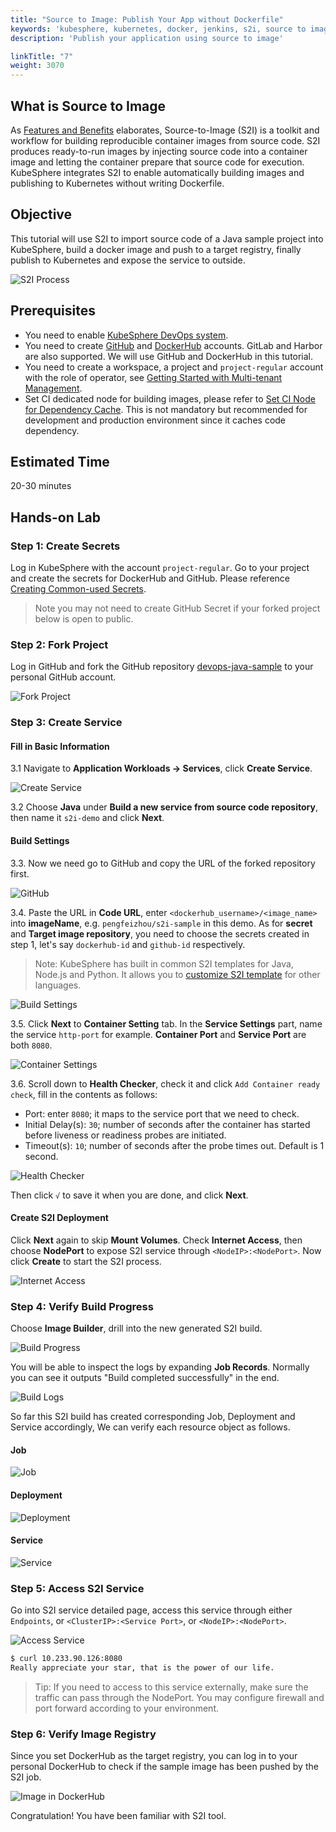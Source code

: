 ```yaml
---
title: "Source to Image: Publish Your App without Dockerfile"
keywords: 'kubesphere, kubernetes, docker, jenkins, s2i, source to image'
description: 'Publish your application using source to image'

linkTitle: "7"
weight: 3070
---
```


## What is Source to Image

As [Features and Benefits](../../introduction/features) elaborates, Source-to-Image (S2I) is a toolkit and workflow for building reproducible container images from source code. S2I produces ready-to-run images by injecting source code into a container image and letting the container prepare that source code for execution. KubeSphere integrates S2I to enable automatically building images and publishing to Kubernetes without writing Dockerfile.

## Objective

This tutorial will use S2I to import source code of a Java sample project into KubeSphere, build a docker image and push to a target registry, finally publish to Kubernetes and expose the service to outside.

![S2I Process](https://pek3b.qingstor.com/kubesphere-docs/png/20200207162613.png)

## Prerequisites

- You need to enable [KubeSphere DevOps system](../../installation/install-devops).
- You need to create [GitHub](https://github.com/) and [DockerHub](http://www.dockerhub.com/) accounts. GitLab and Harbor are also supported. We will use GitHub and DockerHub in this tutorial.
- You need to create a workspace, a project and `project-regular` account with the role of operator, see [Getting Started with Multi-tenant Management](/../../quick-start/admin-quick-start).
- Set CI dedicated node for building images, please refer to [Set CI Node for Dependency Cache](../../devops/devops-ci-node). This is not mandatory but recommended for development and production environment since it caches code dependency.

## Estimated Time

20-30 minutes

## Hands-on Lab

### Step 1: Create Secrets

Log in KubeSphere with the account `project-regular`. Go to your project and create the secrets for DockerHub and GitHub. Please reference [Creating Common-used Secrets](../../configuration/secrets#create-common-used-secrets).

> Note you may not need to create GitHub Secret if your forked project below is open to public.

### Step 2: Fork Project

Log in GitHub and fork the GitHub repository [devops-java-sample](https://github.com/kubesphere/devops-java-sample) to your personal GitHub account.

![Fork Project](https://pek3b.qingstor.com/kubesphere-docs/png/20200210174640.png)

### Step 3: Create Service

#### Fill in Basic Information

3.1 Navigate to **Application Workloads → Services**, click **Create Service**.

![Create Service](https://pek3b.qingstor.com/kubesphere-docs/png/20200210180908.png)

3.2 Choose **Java** under **Build a new service from source code repository**, then name it `s2i-demo` and click **Next**.

#### Build Settings

3.3. Now we need go to GitHub and copy the URL of the forked repository first.

![GitHub](https://pek3b.qingstor.com/kubesphere-docs/png/20200210215006.png)

3.4. Paste the URL in **Code URL**, enter `<dockerhub_username>/<image_name>` into **imageName**, e.g. `pengfeizhou/s2i-sample` in this demo. As for **secret** and **Target image repository**, you need to choose the secrets created in step 1, let's say `dockerhub-id` and `github-id` respectively.

> Note: KubeSphere has built in common S2I templates for Java, Node.js and Python. It allows you to [customize S2I template](../../developer/s2i-template) for other languages.

![Build Settings](https://pek3b.qingstor.com/kubesphere-docs/png/20200210220057.png)

3.5. Click **Next** to **Container Setting** tab. In the **Service Settings** part, name the service `http-port` for example. **Container Port** and **Service Port** are both `8080`.

![Container Settings](https://pek3b.qingstor.com/kubesphere-docs/png/20200226173052.png)

3.6. Scroll down to **Health Checker**, check it and click `Add Container ready check`, fill in the contents as follows:

- Port: enter `8080`; it maps to the service port that we need to check.
- Initial Delay(s): `30`; number of seconds after the container has started before liveness or readiness probes are initiated.
- Timeout(s): `10`; number of seconds after the probe times out. Default is 1 second.

![Health Checker](https://pek3b.qingstor.com/kubesphere-docs/png/20200210223047.png)

Then click `√` to save it when you are done, and click **Next**.

#### Create S2I Deployment

Click **Next** again to skip **Mount Volumes**. Check **Internet Access**, then choose **NodePort** to expose S2I service through `<NodeIP>:<NodePort>`. Now click **Create** to start the S2I process.

![Internet Access](https://pek3b.qingstor.com/kubesphere-docs/png/20200210223251.png)

### Step 4: Verify Build Progress

Choose **Image Builder**, drill into the new generated S2I build.

![Build Progress](https://pek3b.qingstor.com/kubesphere-docs/png/20200210224618.png)

You will be able to inspect the logs by expanding **Job Records**. Normally you can see it outputs "Build completed successfully" in the end.

![Build Logs](https://pek3b.qingstor.com/kubesphere-docs/png/20200210225006.png)

So far this S2I build has created corresponding Job, Deployment and Service accordingly, We can verify each resource object as follows.

#### Job

![Job](https://pek3b.qingstor.com/kubesphere-docs/png/20200210230158.png)

#### Deployment

![Deployment](https://pek3b.qingstor.com/kubesphere-docs/png/20200210230217.png)

#### Service

![Service](https://pek3b.qingstor.com/kubesphere-docs/png/20200210230239.png)

### Step 5: Access S2I Service

Go into S2I service detailed page, access this service through either `Endpoints`, or `<ClusterIP>:<Service Port>`, or `<NodeIP>:<NodePort>`.

![Access Service](https://pek3b.qingstor.com/kubesphere-docs/png/20200210230444.png)

```bash
$ curl 10.233.90.126:8080
Really appreciate your star, that is the power of our life.
```

> Tip: If you need to access to this service externally, make sure the traffic can pass through the NodePort. You may configure firewall and port forward according to your environment.

### Step 6: Verify Image Registry

Since you set DockerHub as the target registry, you can log in to your personal DockerHub to check if the sample image has been pushed by the S2I job.

![Image in DockerHub](https://pek3b.qingstor.com/kubesphere-docs/png/20200210231552.png)

Congratulation! You have been familiar with S2I tool.
